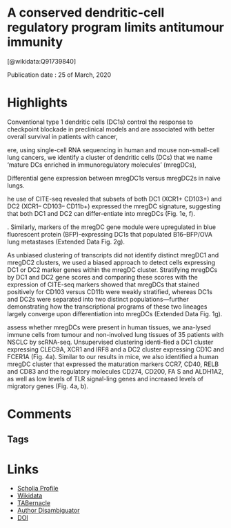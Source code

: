 
A conserved dendritic-cell regulatory program limits antitumour immunity
========================================================================
  
  [@wikidata:Q91739840]  
  
Publication date : 25 of March, 2020  

# Highlights

Conventional type 1 dendritic cells (DC1s) control the response to checkpoint blockade in preclinical models and are associated with better overall survival in patients with cancer,

ere, using single-cell RNA sequencing in human and mouse non-small-cell lung cancers, we identify a cluster of dendritic cells (DCs) that we name ‘mature DCs enriched in immunoregulatory molecules’ (mregDCs), 

Differential gene expression between mregDC1s versus mregDC2s in naive lungs.

he use of CITE-seq revealed that subsets of both DC1 (XCR1+ CD103+) and DC2 (XCR1– CD103– CD11b+) expressed the mregDC signature, suggesting that both DC1 and DC2 can differ-entiate into mregDCs (Fig. 1e, f).

. Similarly, markers of the mregDC gene module were upregulated in blue fluorescent protein (BFP)-expressing DC1s that populated B16–BFP/OVA lung metastases (Extended Data Fig. 2g).


As unbiased clustering of transcripts did not identify distinct mregDC1 and mregDC2 clusters, we used a biased approach to detect cells expressing DC1 or DC2 marker genes within the mregDC cluster. Stratifying mregDCs by DC1 and DC2 gene scores and comparing these scores with the expression of CITE-seq markers showed that mregDCs that stained positively for CD103 versus CD11b were weakly stratified, whereas DC1s and DC2s were separated into two distinct populations—further demonstrating how the transcriptional programs of these two lineages largely converge upon differentiation into mregDCs (Extended Data Fig. 1g).


 assess whether mregDCs were present in human tissues, we ana-lysed immune cells from tumour and non-involved lung tissues of 35 patients with NSCLC by scRNA-seq. Unsupervised clustering identi-fied a DC1 cluster expressing CLEC9A, XCR1 and IRF8 and a DC2 cluster expressing CD1C and FCER1A (Fig. 4a). Similar to our results in mice, we also identified a human mregDC cluster that expressed the maturation markers CCR7, CD40, RELB and CD83 and the regulatory molecules CD274, CD200, FA S and ALDH1A2, as well as low levels of TLR signal-ling genes and increased levels of migratory genes (Fig. 4a, b).

 
# Comments

## Tags

# Links
  
 * [Scholia Profile](https://scholia.toolforge.org/work/Q91739840)  
 * [Wikidata](https://www.wikidata.org/wiki/Q91739840)  
 * [TABernacle](https://tabernacle.toolforge.org/?#/tab/manual/Q91739840/P921%3BP4510)  
 * [Author Disambiguator](https://author-disambiguator.toolforge.org/work_item_oauth.php?id=Q91739840&batch_id=&match=1&author_list_id=&doit=Get+author+links+for+work)  
 * [DOI](https://doi.org/10.1038/S41586-020-2134-Y)  
